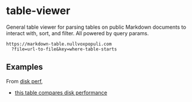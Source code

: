 # table-viewer


General table viewer for parsing tables on public Markdown documents to interact with, sort, and filter.
All powered by query params.


```
https://markdown-table.nullvoxpopuli.com
  ?file=url-to-file&key=where-table-starts
```

## Examples


From [disk perf](https://github.com/NullVoxPopuli/disk-perf-git-and-pnpm), 
  - [this table compares disk performance](https://markdown-table.nullvoxpopuli.com?file=https://raw.githubusercontent.com/NullVoxPopuli/disk-perf-git-and-pnpm/refs/heads/main/README.md)

